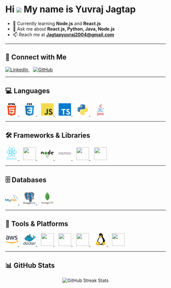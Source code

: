 # Hi ![](https://user-images.githubusercontent.com/18350557/176309783-0785949b-9127-417c-8b55-ab5a4333674e.gif) My name is Yuvraj Jagtap

- 🌱 Currently learning **Node.js** and **React.js**  
- 💬 Ask me about **React.js, Python, Java, Node.js**  
- 📫 Reach me at **Jagtapyuvraj2004@gmail.com**

---

## 📲 Connect with Me
<p align="left">
  <a href="https://www.linkedin.com/in/yuvraj-jagtap-859717228/" target="_blank">
    <img src="https://cdn.worldvectorlogo.com/logos/linkedin-icon-2.svg" alt="LinkedIn" width="40" height="40"/>
  </a>&nbsp;&nbsp;
  <a href="https://github.com/yuvrajjagtap48" target="_blank">
    <img src="https://cdn.worldvectorlogo.com/logos/github-icon.svg" alt="GitHub" width="40" height="40"/>
  </a>
</p>

---

## 💻 Languages
<p align="left">
  <a href="https://www.w3.org/html/" target="_blank"> 
    <img src="https://raw.githubusercontent.com/devicons/devicon/master/icons/html5/html5-original-wordmark.svg" width="40" height="40"/> 
  </a>&nbsp;&nbsp;
  <a href="https://www.w3schools.com/css/" target="_blank"> 
    <img src="https://raw.githubusercontent.com/devicons/devicon/master/icons/css3/css3-original-wordmark.svg" width="40" height="40"/> 
  </a>&nbsp;&nbsp;
  <a href="https://developer.mozilla.org/en-US/docs/Web/JavaScript" target="_blank"> 
    <img src="https://raw.githubusercontent.com/devicons/devicon/master/icons/javascript/javascript-original.svg" width="40" height="40"/> 
  </a>&nbsp;&nbsp;
  <a href="https://www.typescriptlang.org/" target="_blank"> 
    <img src="https://raw.githubusercontent.com/devicons/devicon/master/icons/typescript/typescript-original.svg" width="40" height="40"/> 
  </a>&nbsp;&nbsp;
  <a href="https://www.python.org" target="_blank"> 
    <img src="https://raw.githubusercontent.com/devicons/devicon/master/icons/python/python-original.svg" width="40" height="40"/> 
  </a>&nbsp;&nbsp;
  <a href="https://www.java.com" target="_blank"> 
    <img src="https://raw.githubusercontent.com/devicons/devicon/master/icons/java/java-original-wordmark.svg" width="40" height="40"/> 
  </a>
</p>

---

## 🛠 Frameworks & Libraries
<p align="left">
  <a href="https://reactjs.org/" target="_blank"> 
    <img src="https://raw.githubusercontent.com/devicons/devicon/master/icons/react/react-original-wordmark.svg" width="40" height="40"/> 
  </a>&nbsp;&nbsp;
  <a href="https://nextjs.org/" target="_blank"> 
    <img src="https://cdn.worldvectorlogo.com/logos/nextjs-2.svg" width="40" height="40"/> 
  </a>&nbsp;&nbsp;
  <a href="https://nodejs.org" target="_blank"> 
    <img src="https://raw.githubusercontent.com/devicons/devicon/master/icons/nodejs/nodejs-original-wordmark.svg" width="40" height="40"/> 
  </a>&nbsp;&nbsp;
  <a href="https://expressjs.com" target="_blank"> 
    <img src="https://raw.githubusercontent.com/devicons/devicon/master/icons/express/express-original-wordmark.svg" width="40" height="40"/> 
  </a>&nbsp;&nbsp;
  <a href="https://tailwindcss.com/" target="_blank"> 
    <img src="https://www.vectorlogo.zone/logos/tailwindcss/tailwindcss-icon.svg" width="40" height="40"/> 
  </a>&nbsp;&nbsp;
  <a href="https://www.djangoproject.com/" target="_blank"> 
    <img src="https://cdn.worldvectorlogo.com/logos/django.svg" width="40" height="40"/> 
  </a>
</p>

---

## 🗄 Databases
<p align="left">
  <a href="https://www.mysql.com/" target="_blank"> 
    <img src="https://raw.githubusercontent.com/devicons/devicon/master/icons/mysql/mysql-original-wordmark.svg" width="40" height="40"/> 
  </a>&nbsp;&nbsp;
  <a href="https://www.postgresql.org" target="_blank"> 
    <img src="https://raw.githubusercontent.com/devicons/devicon/master/icons/postgresql/postgresql-original-wordmark.svg" width="40" height="40"/> 
  </a>&nbsp;&nbsp;
  <a href="https://www.mongodb.com/" target="_blank"> 
    <img src="https://raw.githubusercontent.com/devicons/devicon/master/icons/mongodb/mongodb-original-wordmark.svg" width="40" height="40"/> 
  </a>
</p>

---

## 🔧 Tools & Platforms
<p align="left">
  <a href="https://aws.amazon.com" target="_blank"> 
    <img src="https://raw.githubusercontent.com/devicons/devicon/master/icons/amazonwebservices/amazonwebservices-original-wordmark.svg" width="40" height="40"/> 
  </a>&nbsp;&nbsp;
  <a href="https://www.docker.com/" target="_blank"> 
    <img src="https://raw.githubusercontent.com/devicons/devicon/master/icons/docker/docker-original-wordmark.svg" width="40" height="40"/> 
  </a>&nbsp;&nbsp;
  <a href="https://firebase.google.com/" target="_blank"> 
    <img src="https://www.vectorlogo.zone/logos/firebase/firebase-icon.svg" width="40" height="40"/> 
  </a>&nbsp;&nbsp;
  <a href="https://git-scm.com/" target="_blank"> 
    <img src="https://www.vectorlogo.zone/logos/git-scm/git-scm-icon.svg" width="40" height="40"/> 
  </a>&nbsp;&nbsp;
  <a href="https://postman.com" target="_blank"> 
    <img src="https://www.vectorlogo.zone/logos/getpostman/getpostman-icon.svg" width="40" height="40"/> 
  </a>&nbsp;&nbsp;
  <a href="https://www.linux.org/" target="_blank"> 
    <img src="https://raw.githubusercontent.com/devicons/devicon/master/icons/linux/linux-original.svg" width="40" height="40"/> 
  </a>&nbsp;&nbsp;
  <a href="https://kubernetes.io" target="_blank"> 
    <img src="https://www.vectorlogo.zone/logos/kubernetes/kubernetes-icon.svg" width="40" height="40"/> 
  </a>
</p>

---

## 📊 GitHub Stats
<p align="center">
  <img src="https://github-readme-streak-stats.herokuapp.com/?user=yuvrajjagtap48&theme=react" alt="GitHub Streak Stats" />
</p>
